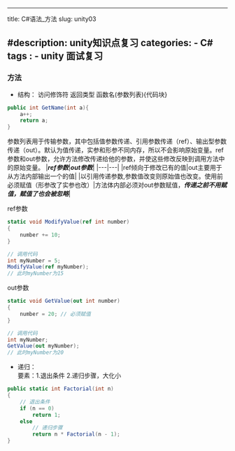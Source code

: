 
---
title: C#语法_方法
slug:  unity03

#description: unity知识点复习
categories:
    - C#
tags : 
    - unity 面试复习
---
### 方法
* 结构： 访问修饰符 返回类型 函数名(参数列表){代码块}
```c#
public int GetName(int a){
	a++;
	return a;
}
```  
参数列表用于传输参数，其中包括值参数传递、引用参数传递（ref）、输出型参数传递（out）。默认为值传递，实参和形参不同内存，所以不会影响原始变量。ref参数和out参数，允许方法修改传递给他的参数，并使这些修改反映到调用方法中的原始变量。
|***ref参数***|***out参数***|
|---|---|
|ref倾向于修改已有的值|out主要用于从方法内部输出一个的值|
|以引用传递参数,参数值改变则原始值也改变。使用前必须赋值（形参改了实参也改）|方法体内部必须对out参数赋值，***传递之前不用赋值，赋值了也会被忽略***|  
   
ref参数
```c#
static void ModifyValue(ref int number)
{
    number += 10;
}

// 调用代码
int myNumber = 5;
ModifyValue(ref myNumber);
// 此时myNumber为15
```  
out参数
```c#
static void GetValue(out int number)
{
    number = 20; // 必须赋值
}

// 调用代码
int myNumber;
GetValue(out myNumber);
// 此时myNumber为20
```  
* 递归：  
要素：1.退出条件  2.递归步骤，大化小
```c#
public static int Factorial(int n)
{
    // 退出条件
    if (n == 0)
        return 1;
    else
        // 递归步骤
        return n * Factorial(n - 1);
}
```


